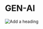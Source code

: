    # GEN-AI
![Add a heading](https://github.com/user-attachments/assets/56301b64-c635-4f54-a51d-1bc0696fafe6)

